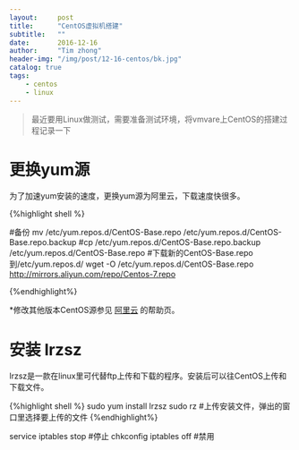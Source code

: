 ```yaml
---
layout:     post
title:      "CentOS虚拟机搭建"
subtitle:   ""
date:       2016-12-16
author:     "Tim zhong"
header-img: "/img/post/12-16-centos/bk.jpg"
catalog: true
tags:
    - centos
    - linux
---
```


> 最近要用Linux做测试，需要准备测试环境，将vmvare上CentOS的搭建过程记录一下

# 更换yum源

为了加速yum安装的速度，更换yum源为阿里云，下载速度快很多。

{%highlight shell %}

#备份
mv /etc/yum.repos.d/CentOS-Base.repo /etc/yum.repos.d/CentOS-Base.repo.backup
#cp  /etc/yum.repos.d/CentOS-Base.repo.backup /etc/yum.repos.d/CentOS-Base.repo 
#下载新的CentOS-Base.repo 到/etc/yum.repos.d/
wget -O /etc/yum.repos.d/CentOS-Base.repo http://mirrors.aliyun.com/repo/Centos-7.repo

{%endhighlight%}

*修改其他版本CentOS源参见 [阿里云](http://mirrors.aliyun.com/help/centos) 的帮助页。

# 安装 lrzsz

lrzsz是一款在linux里可代替ftp上传和下载的程序。安装后可以往CentOS上传和下载文件。

{%highlight shell %}
sudo yum install lrzsz
sudo rz    #上传安装文件，弹出的窗口里选择要上传的文件
{%endhighlight%}


service iptables stop #停止
chkconfig iptables off #禁用






